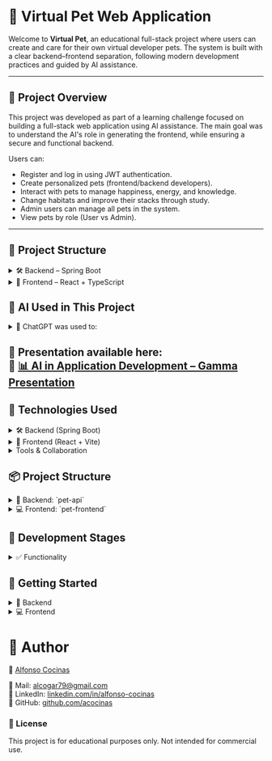 # 🐾 Virtual Pet Web Application

Welcome to **Virtual Pet**, an educational full-stack project where users can create and care for their own virtual developer pets. The system is built with a clear backend–frontend separation, following modern development practices and guided by AI assistance.

---

## 🚀 Project Overview

This project was developed as part of a learning challenge focused on building a full-stack web application using AI assistance. The main goal was to understand the AI's role in generating the frontend, while ensuring a secure and functional backend.

Users can:
- Register and log in using JWT authentication.
- Create personalized pets (frontend/backend developers).
- Interact with pets to manage happiness, energy, and knowledge.
- Change habitats and improve their stacks through study.
- Admin users can manage all pets in the system.
- View pets by role (User vs Admin).

---

## 📁 Project Structure

<details>  <summary> 🛠️ Backend – Spring Boot</summary> 

- **Framework:** Spring Boot (Java 21)
- **Build tool:** Maven
- **Database:** MySQL (`virtualpetdb`)
- **Security:** JWT, Spring Security
- **Architecture:** DTO + Mapper + Services + Controllers
- **Roles:** Admin and User (with route-based access control)
- **Swagger:** `/swagger-ui/index.html` for API documentation
- **Logging:** SLF4J for key processes and errors
- **SOLID principles:** Applied through service decomposition and clean responsibilities
</details>

<details>  <summary>🎨 Frontend – React + TypeScript</summary> 

- **Routing:** React Router v6
- **State Management:** `useState` + `useEffect`
- **Communication:** Axios for REST API calls with token injection
- **Dynamic Habitat UI:** Full-screen background based on pet's environment
- **Pet Actions:** Buttons trigger actions (`Eat`, `Sleep`, `Play`, `Study`)
- **Stack Management:** Study improves specific technologies dynamically
- **Role-Based Views:** Admins can access extra management panels
</details>
 

 ## 🧠 AI Used in This Project 

<details>  <summary>🤖 ChatGPT was used to:</summary> 

- Generate boilerplate code for both frontend and backend.
- Refactor and modularize services following SOLID principles.
- Assist with debugging and understanding errors.
- Plan frontend component architecture in React.
- Create TypeScript service classes with Axios.
- Solve bugs and interpret stack traces.
- Support Swagger documentation.
- Create UI components dynamically in React.
 
</details>

🔗 **Presentation available here:**  
📄 [📊 AI in Application Development – Gamma Presentation](https://gamma.app/docs/IA-en-el-Desarrollo-de-Aplicaciones-jdq6ozc27vcxng3?mode=doc)  
---

## 🧱 Technologies Used

<details>  <summary> 🛠️ Backend (Spring Boot)</summary> 

- Java 21
- Spring Boot 3
- Spring Security + JWT
- Maven
- MySQL + JPA
- Lombok
- MapStruct
- Swagger/OpenAPI v3
- SLF4J (Logging)
- JUnit 5 (unit tests)
</details>

<details>  <summary>🎨 Frontend (React + Vite)</summary> 

- React 18 + TypeScript
- TailwindCSS
- React Router
- Axios
- Zustand (state management)
- Vite
- Custom components & icons
</details>

<details>  <summary>Tools & Collaboration</summary>
- Git + GitHub
- Postman (for testing)
- ChatGPT (for assisted coding)
- Visual Studio Code / IntelliJ IDEA
</details>

## 📦 Project Structure

<details>  <summary>🧩 Backend: `pet-api`</summary> 

Handles:

- REST API endpoints
- JWT authentication
- Role-based authorization (USER / ADMIN)
- Business logic for pet actions (eat, sleep, play, study)
- Unit testing (partially implemented)
- Database integration with `virtualpetdb` (MySQL)
- Swagger UI: [`/swagger-ui.html`](http://localhost:8080/swagger-ui/index.html)
</details>
<details>  <summary>💻 Frontend: `pet-frontend`</summary> 

Handles:

- User login flow and role-based UI
- Home screen with full-screen habitat backgrounds
- Pet interaction UI (buttons for actions, stack progress)
- Dynamic views for USER and ADMIN
- REST API communication via Axios
- Custom `PetCard`, `StudyButton`, and modal components
</details>


## 📘 Development Stages

<details>  <summary> ✅  Functionality</summary> 

- [x] Backend and frontend fully connected
- [x] Roles and JWT integrated
- [x] Pet CRUD + basic interactions (eat, play, sleep, study)
- [x] Swagger documentation included
- [x] Frontend adjusts layout based on role



## 📝 Notes

- The project intentionally prioritizes **educational value and structure over production readiness**.
- Some unit tests are pending or temporarily removed due to DTO visibility constraints.
- This project is designed to demonstrate the use of **AI as a development assistant**.
</details>


## 📂 Getting Started

<details>  <summary>🔧 Backend</summary> 

```bash
cd pet-api
mvn spring-boot:run
```
Access swaagger at: [`/swagger-ui.html`](http://localhost:8080/swagger-ui/index.html)
</details>
<details>  <summary>💻 Frontend</summary> 
```bash
cd pet-frontend
npm install
npm run dev
```
Run at: [`/Vite-localhost`](http://localhost:5173)
</details>

# 🤝 Author
👤 [Alfonso Cocinas](https://acocinas.github.io)

📧 Mail: [alcogar79@gmail.com](mailto:alcogar79@gmail.com)  
🔗 LinkedIn: [linkedin.com/in/alfonso-cocinas](https://linkedin.com/in/alfonso-cocinas)  
🐙 GitHub: [github.com/acocinas](https://github.com/acocinas)


### 📌 License
This project is for educational purposes only. Not intended for commercial use.
